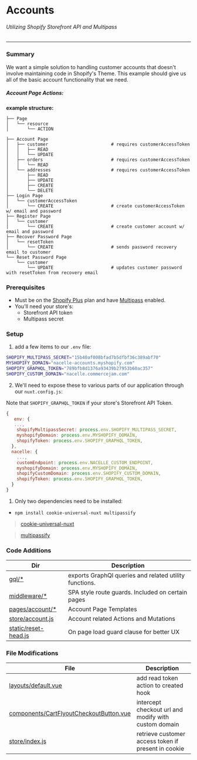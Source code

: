 # Accounts

###### Utilizing Shopify Storefront API and Multipass

---

### Summary

We want a simple solution to handling customer accounts that doesn't involve maintaining code in Shopify's Theme. This example should give us all of the basic account functionality that we need.

##### Account Page Actions:

**example structure:**

```tree
├── Page
│   └── resource
│       └── ACTION
```

```tree
├── Account Page
│   ├── customer                        # requires customerAccessToken
│   │   ├── READ
│   │   └── UPDATE
│   ├── orders                          # requires customerAccessToken
│   │   └── READ
│   └── addresses                       # requires customerAccessToken
│       ├── READ
│       ├── UPDATE
│       ├── CREATE
│       └── DELETE
├── Login Page
│   └── customerAccessToken
│       └── CREATE                      # create customerAccessToken w/ email and password
├── Register Page
│   └── customer
│       └── CREATE                      # create customer account w/ email and password
├── Recover Password Page
│   └── resetToken
│       └── CREATE                      # sends password recovery email to customer
└── Reset Password Page
    └── customer
        └── UPDATE                      # updates customer password with resetToken from recovery email
```

### Prerequisites

- Must be on the [Shopify Plus](https://www.shopify.com/plus/enterprise-ecommerce) plan and have [Multipass](https://help.shopify.com/en/api/reference/plus/multipass) enabled.
- You'll need your store's:
  - Storefront API token
  - Multipass secret

### Setup

1. add a few items to our `.env` file:

```sh
SHOPIFY_MULTIPASS_SECRET="15b40af008bfad7b5dfbf36c389abf70"
MYSHOPIFY_DOMAIN="nacelle-accounts.myshopify.com"
SHOPIFY_GRAPHQL_TOKEN="789bfb8d1376a93439b27953b60ac357"
SHOPIFY_CUSTOM_DOMAIN="nacelle.commercejam.com"
```

2. We'll need to expose these to various parts of our application through our `nuxt.config.js`:

Note that `SHOPIFY_GRAPHQL_TOKEN` if your store's Storefront API Token.

```js
{
   env: {
   ...,
    shopifyMultipassSecret: process.env.SHOPIFY_MULTIPASS_SECRET,
    myshopifyDomain: process.env.MYSHOPIFY_DOMAIN,
    shopifyToken: process.env.SHOPIFY_GRAPHQL_TOKEN,
  },
  nacelle: {
    ...,
    customEndpoint: process.env.NACELLE_CUSTOM_ENDPOINT,
    myshopifyDomain: process.env.MYSHOPIFY_DOMAIN,
    shopifyCustomDomain: process.env.SHOPIFY_CUSTOM_DOMAIN,
    shopifyToken: process.env.SHOPIFY_GRAPHQL_TOKEN,
  }
}
```

1. Only two dependencies need to be installed:

- `npm install cookie-universal-nuxt multipassify`

> [cookie-universal-nuxt](https://github.com/microcipcip/cookie-universal/tree/master/packages/cookie-universal-nuxt)

> [multipassify](https://github.com/beaucoo/multipassify)

### Code Additions

| Dir                           | Description                                            |
| ----------------------------- | ------------------------------------------------------ |
| [gql/\*][dirgql]              | exports GraphQl queries and related utility functions. |
| [middleware/\*][dirmid]       | SPA style route guards. Included on certain pages      |
| [pages/account/\*][dirpg]     | Account Page Templates                                 |
| [store/account.js][dirst]     | Account related Actions and Mutations                  | [static/account-head.js][dirah] | On page load guard clause for better UX |
| [static/reset-head.js][dirrh] | On page load guard clause for better UX                |

### File Modifications

| File                                            | Description                                          |
| ----------------------------------------------- | ---------------------------------------------------- |
| [layouts/default.vue][fild]                     | add read token action to created hook                |
| [components/CartFlyoutCheckoutButton.vue][ficc] | intercept checkout url and modify with custom domain |
| [store/index.js][fisi]                          | retrieve customer access token if present in cookie  |

[dirgql]: https://github.com/getnacelle/nacelle-launch-tests/tree/master/nuxt-shopify-accounts/gql
[dirmid]: https://github.com/getnacelle/nacelle-launch-tests/tree/master/nuxt-shopify-accounts/middleware
[dirpg]: https://github.com/getnacelle/nacelle-launch-tests/tree/master/nuxt-shopify-accounts/pages/account
[dirst]: https://github.com/getnacelle/nacelle-launch-tests/tree/master/nuxt-shopify-accounts/store/account.js
[dirah]: https://github.com/getnacelle/nacelle-launch-tests/tree/master/nuxt-shopify-accounts/static/account-head.js
[dirrh]: https://github.com/getnacelle/nacelle-launch-tests/tree/master/nuxt-shopify-accounts/static/reset-head.js
[fild]: https://github.com/getnacelle/nacelle-launch-tests/tree/master/nuxt-shopify-accounts/layouts/default.vue
[ficc]: https://github.com/getnacelle/nacelle-launch-tests/tree/master/nuxt-shopify-accounts/components/CartFlyoutCheckoutButton.vue
[fisi]: https://github.com/getnacelle/nacelle-launch-tests/blob/master/nuxt-shopify-accounts/store/index.js
